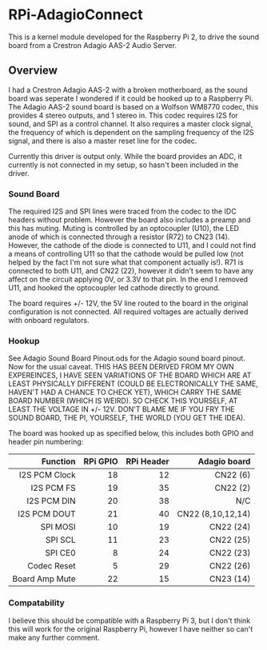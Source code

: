 # RPi-AdagioConnect

This is a kernel module developed for the Raspberry Pi 2, to drive the sound board from a Crestron Adagio AAS-2 Audio Server.

## Overview
I had a Crestron Adagio AAS-2 with a broken motherboard, as the sound board was seperate I wondered if it could be hooked up to a Raspberry Pi. The Adagio AAS-2 sound board is based on a Wolfson WM8770 codec, this provides 4 stereo outputs, and 1 stereo in. This codec requires I2S for sound, and SPI as a control channel. It also requires a master clock signal, the frequency of which is dependent on the sampling frequency of the I2S signal, and there is also a master reset line for the codec.

Currently this driver is output only. While the board provides an ADC, it currently is not connected in my setup, so hasn't been included in the driver.

### Sound Board
The required I2S and SPI lines were traced from the codec to the IDC headers without problem. However the board also includes a preamp and this has muting. Muting is controlled by an optocoupler (U10), the LED anode of which is connected through a resistor (R72) to CN23 (14). However, the cathode of the diode is connected to U11, and I could not find a means of controlling U11 so that the cathode would be pulled low (not helped by the fact I'm not sure what that component actually is!). R71 is connected to both U11, and CN22 (22), however it didn't seem to have any affect on the circuit applying 0V, or 3.3V to that pin. In the end I removed U11, and hooked the optocoupler led cathode directly to ground.

The board requires +/- 12V, the 5V line routed to the board in the original configuration is not connected. All required voltages are actually derived with onboard regulators. 

### Hookup
See Adagio Sound Board Pinout.ods for the Adagio sound board pinout. Now for the usual caveat. THIS HAS BEEN DERIVED FROM MY OWN EXPEREINCES, I HAVE SEEN VARIATIONS OF THE BOARD WHICH ARE AT LEAST PHYSICALLY DIFFERENT (COULD BE ELECTRONICALLY THE SAME, HAVEN'T HAD A CHANCE TO CHECK YET), WHICH CARRY THE SAME BOARD NUMBER (WHICH IS WEIRD). SO CHECK THIS YOURSELF, AT LEAST THE VOLTAGE IN +/- 12V. DON'T BLAME ME IF YOU FRY THE SOUND BOARD, THE PI, YOURSELF, THE WORLD (YOU GET THE IDEA). 

The board was hooked up as specified below, this includes both GPIO and header pin numbering:

| Function           |  RPi GPIO  | RPi Header |   Adagio board    |
| ------------------:| ----------:| ----------:| -----------------:|
| I2S PCM Clock      |     18     |     12     |     CN22 (6)      | 
| I2S PCM FS         |     19     |     35     |     CN22 (2)      |
| I2S PCM DIN        |     20     |     38     |        N/C        |
| I2S PCM DOUT       |     21     |     40     | CN22 (8,10,12,14) |
| SPI MOSI           |     10     |     19     |     CN22 (24)     |
| SPI SCL            |     11     |     23     |     CN22 (25)     |
| SPI CE0            |      8     |     24     |     CN22 (23)     |
| Codec Reset        |      5     |     29     |     CN22 (26)     |
| Board Amp Mute     |     22     |     15     |     CN23 (14)     |

### Compatability
I believe this should be compatible with a Raspberry Pi 3, but I don't think this will work for the original Raspberry Pi, however I have neither so can't make any further comment.
